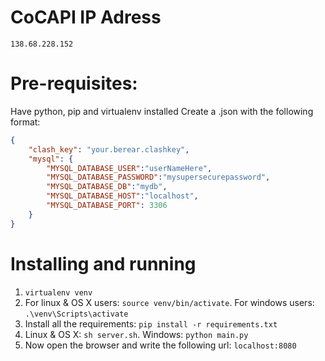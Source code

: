 # CoCAPI IP Adress
`138.68.228.152`

# Pre-requisites:
Have python, pip and virtualenv installed
Create a .json with the following format:
```json
{
    "clash_key": "your.berear.clashkey",
    "mysql": {
        "MYSQL_DATABASE_USER":"userNameHere",
        "MYSQL_DATABASE_PASSWORD":"mysupersecurepassword",
        "MYSQL_DATABASE_DB":"mydb",
        "MYSQL_DATABASE_HOST":"localhost",
        "MYSQL_DATABASE_PORT": 3306
    }
}
```
# Installing and running
1. `virtualenv venv`
2. For linux & OS X users: `source venv/bin/activate`. For windows users: `.\venv\Scripts\activate`
3. Install all the requirements: `pip install -r requirements.txt`
4. Linux & OS X: `sh server.sh`. Windows: `python main.py`
5. Now open the browser and write the following url: `localhost:8080`